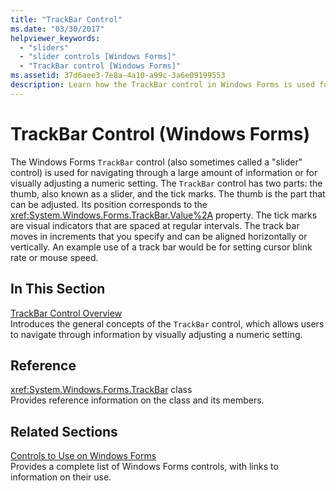 ```yaml
---
title: "TrackBar Control"
ms.date: "03/30/2017"
helpviewer_keywords: 
  - "sliders"
  - "slider controls [Windows Forms]"
  - "TrackBar control [Windows Forms]"
ms.assetid: 37d6aee3-7e8a-4a10-a99c-3a6e09199553
description: Learn how the TrackBar control in Windows Forms is used for navigating through a large amount of information or for visually adjusting a numeric setting.
---
```

# TrackBar Control (Windows Forms)

The Windows Forms `TrackBar` control (also sometimes called a "slider" control) is used for navigating through a large amount of information or for visually adjusting a numeric setting. The `TrackBar` control has two parts: the thumb, also known as a slider, and the tick marks. The thumb is the part that can be adjusted. Its position corresponds to the <xref:System.Windows.Forms.TrackBar.Value%2A> property. The tick marks are visual indicators that are spaced at regular intervals. The track bar moves in increments that you specify and can be aligned horizontally or vertically. An example use of a track bar would be for setting cursor blink rate or mouse speed.  
  
## In This Section  

 [TrackBar Control Overview](trackbar-control-overview-windows-forms.md)  
 Introduces the general concepts of the `TrackBar` control, which allows users to navigate through information by visually adjusting a numeric setting.  
  
## Reference  

 <xref:System.Windows.Forms.TrackBar> class  
 Provides reference information on the class and its members.  
  
## Related Sections  

 [Controls to Use on Windows Forms](controls-to-use-on-windows-forms.md)  
 Provides a complete list of Windows Forms controls, with links to information on their use.
